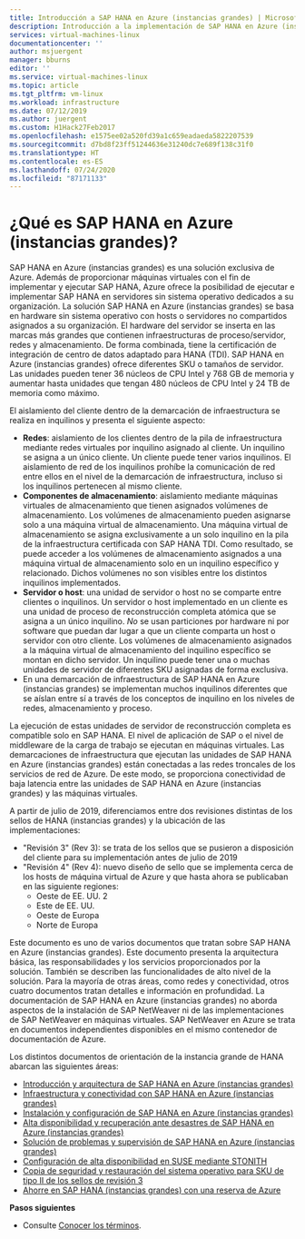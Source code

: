 ```yaml
---
title: Introducción a SAP HANA en Azure (instancias grandes) | Microsoft Docs
description: Introducción a la implementación de SAP HANA en Azure (instancias grandes).
services: virtual-machines-linux
documentationcenter: ''
author: msjuergent
manager: bburns
editor: ''
ms.service: virtual-machines-linux
ms.topic: article
ms.tgt_pltfrm: vm-linux
ms.workload: infrastructure
ms.date: 07/12/2019
ms.author: juergent
ms.custom: H1Hack27Feb2017
ms.openlocfilehash: e1575ee02a520fd39a1c659eadaeda5822207539
ms.sourcegitcommit: d7bd8f23ff51244636e31240dc7e689f138c31f0
ms.translationtype: HT
ms.contentlocale: es-ES
ms.lasthandoff: 07/24/2020
ms.locfileid: "87171133"
---
```

#  <a name="what-is-sap-hana-on-azure-large-instances"></a>¿Qué es SAP HANA en Azure (instancias grandes)?

SAP HANA en Azure (instancias grandes) es una solución exclusiva de Azure. Además de proporcionar máquinas virtuales con el fin de implementar y ejecutar SAP HANA, Azure ofrece la posibilidad de ejecutar e implementar SAP HANA en servidores sin sistema operativo dedicados a su organización. La solución SAP HANA en Azure (instancias grandes) se basa en hardware sin sistema operativo con hosts o servidores no compartidos asignados a su organización. El hardware del servidor se inserta en las marcas más grandes que contienen infraestructuras de proceso/servidor, redes y almacenamiento. De forma combinada, tiene la certificación de integración de centro de datos adaptado para HANA (TDI). SAP HANA en Azure (instancias grandes) ofrece diferentes SKU o tamaños de servidor. Las unidades pueden tener 36 núcleos de CPU Intel y 768 GB de memoria y aumentar hasta unidades que tengan 480 núcleos de CPU Intel y 24 TB de memoria como máximo.

El aislamiento del cliente dentro de la demarcación de infraestructura se realiza en inquilinos y presenta el siguiente aspecto:

- **Redes**: aislamiento de los clientes dentro de la pila de infraestructura mediante redes virtuales por inquilino asignado al cliente. Un inquilino se asigna a un único cliente. Un cliente puede tener varios inquilinos. El aislamiento de red de los inquilinos prohíbe la comunicación de red entre ellos en el nivel de la demarcación de infraestructura, incluso si los inquilinos pertenecen al mismo cliente.
- **Componentes de almacenamiento**: aislamiento mediante máquinas virtuales de almacenamiento que tienen asignados volúmenes de almacenamiento. Los volúmenes de almacenamiento pueden asignarse solo a una máquina virtual de almacenamiento. Una máquina virtual de almacenamiento se asigna exclusivamente a un solo inquilino en la pila de la infraestructura certificada con SAP HANA TDI. Como resultado, se puede acceder a los volúmenes de almacenamiento asignados a una máquina virtual de almacenamiento solo en un inquilino específico y relacionado. Dichos volúmenes no son visibles entre los distintos inquilinos implementados.
- **Servidor o host**: una unidad de servidor o host no se comparte entre clientes o inquilinos. Un servidor o host implementado en un cliente es una unidad de proceso de reconstrucción completa atómica que se asigna a un único inquilino. *No* se usan particiones por hardware ni por software que puedan dar lugar a que un cliente comparta un host o servidor con otro cliente. Los volúmenes de almacenamiento asignados a la máquina virtual de almacenamiento del inquilino específico se montan en dicho servidor. Un inquilino puede tener una o muchas unidades de servidor de diferentes SKU asignadas de forma exclusiva.
- En una demarcación de infraestructura de SAP HANA en Azure (instancias grandes) se implementan muchos inquilinos diferentes que se aíslan entre sí a través de los conceptos de inquilino en los niveles de redes, almacenamiento y proceso. 


La ejecución de estas unidades de servidor de reconstrucción completa es compatible solo en SAP HANA. El nivel de aplicación de SAP o el nivel de middleware de la carga de trabajo se ejecutan en máquinas virtuales. Las demarcaciones de infraestructura que ejecutan las unidades de SAP HANA en Azure (instancias grandes) están conectadas a las redes troncales de los servicios de red de Azure. De este modo, se proporciona conectividad de baja latencia entre las unidades de SAP HANA en Azure (instancias grandes) y las máquinas virtuales.

A partir de julio de 2019, diferenciamos entre dos revisiones distintas de los sellos de HANA (instancias grandes) y la ubicación de las implementaciones:

- "Revisión 3" (Rev 3): se trata de los sellos que se pusieron a disposición del cliente para su implementación antes de julio de 2019
- "Revisión 4" (Rev 4): nuevo diseño de sello que se implementa cerca de los hosts de máquina virtual de Azure y que hasta ahora se publicaban en las siguiente regiones:
    -  Oeste de EE. UU. 2 
    -  Este de EE. UU. 
    -  Oeste de Europa
    -  Norte de Europa


Este documento es uno de varios documentos que tratan sobre SAP HANA en Azure (instancias grandes). Este documento presenta la arquitectura básica, las responsabilidades y los servicios proporcionados por la solución. También se describen las funcionalidades de alto nivel de la solución. Para la mayoría de otras áreas, como redes y conectividad, otros cuatro documentos tratan detalles e información en profundidad. La documentación de SAP HANA en Azure (instancias grandes) no aborda aspectos de la instalación de SAP NetWeaver ni de las implementaciones de SAP NetWeaver en máquinas virtuales. SAP NetWeaver en Azure se trata en documentos independientes disponibles en el mismo contenedor de documentación de Azure. 


Los distintos documentos de orientación de la instancia grande de HANA abarcan las siguientes áreas:

- [Introducción y arquitectura de SAP HANA en Azure (instancias grandes)](hana-overview-architecture.md?toc=%2fazure%2fvirtual-machines%2flinux%2ftoc.json)
- [Infraestructura y conectividad con SAP HANA en Azure (instancias grandes)](hana-overview-infrastructure-connectivity.md?toc=%2fazure%2fvirtual-machines%2flinux%2ftoc.json)
- [Instalación y configuración de SAP HANA en Azure (instancias grandes)](hana-installation.md?toc=%2fazure%2fvirtual-machines%2flinux%2ftoc.json)
- [Alta disponibilidad y recuperación ante desastres de SAP HANA en Azure (instancias grandes)](hana-overview-high-availability-disaster-recovery.md?toc=%2fazure%2fvirtual-machines%2flinux%2ftoc.json)
- [Solución de problemas y supervisión de SAP HANA en Azure (instancias grandes)](troubleshooting-monitoring.md?toc=%2fazure%2fvirtual-machines%2flinux%2ftoc.json)
- [Configuración de alta disponibilidad en SUSE mediante STONITH](./ha-setup-with-stonith.md)
- [Copia de seguridad y restauración del sistema operativo para SKU de tipo II de los sellos de revisión 3](./os-backup-type-ii-skus.md)
- [Ahorre en SAP HANA (instancias grandes) con una reserva de Azure](../../../cost-management-billing/reservations/prepay-hana-large-instances-reserved-capacity.md)

**Pasos siguientes**
- Consulte [Conocer los términos](hana-know-terms.md).

